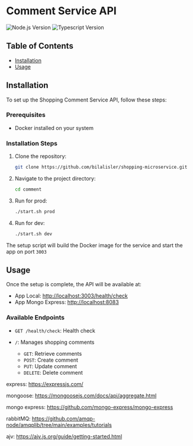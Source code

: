 # Comment Service API

![Node.js Version](https://img.shields.io/badge/Node.js-v20.7.0-green)
![Typescript Version](https://img.shields.io/badge/Typescript-5.3.3-green)

## Table of Contents

- [Installation](#installation)
- [Usage](#usage)

## Installation

To set up the Shopping Comment Service API, follow these steps:

### Prerequisites

- Docker installed on your system

### Installation Steps

1. Clone the repository:

    ```bash
    git clone https://github.com/bilalisler/shopping-microservice.git
    ```

2. Navigate to the project directory:

    ```bash
    cd comment
    ```

3. Run for prod:

    ```bash
    ./start.sh prod
    ```

4. Run for dev:

    ```bash
    ./start.sh dev
    ```

The setup script will build the Docker image for the service and start the app on port `3003`

## Usage

Once the setup is complete, the API will be available at:

- App Local: [http://localhost:3003/health/check](http://localhost:3004/health/check)
- App Mongo Express: [http://localhost:8083](http://localhost:8083)


### Available Endpoints

- `GET /health/check`: Health check


- `/`: Manages shopping comments
    - `GET`: Retrieve comments
    - `POST`: Create comment
    - `PUT`: Update comment
    - `DELETE`: Delete comment


express: https://expressjs.com/

mongoose: https://mongoosejs.com/docs/api/aggregate.html

mongo express: https://github.com/mongo-express/mongo-express

rabbitMQ: https://github.com/amqp-node/amqplib/tree/main/examples/tutorials

ajv: https://ajv.js.org/guide/getting-started.html